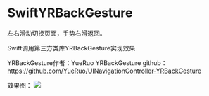 # SwiftYRBackGesture
左右滑动切换页面，手势右滑返回。

Swift调用第三方类库YRBackGesture实现效果

YRBackGesture作者：YueRuo
YRBackGesture github：https://github.com/YueRuo/UINavigationController-YRBackGesture

效果图：
<img src="https://github.com/tradeve/SwiftYRBackGesture/blob/master/YRBackGesture.gif" />
